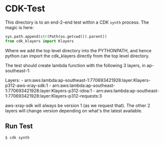 # CDK-Test

This directory is to an end-2-end test within a CDK `synth` process. The magic is here:

```python
sys.path.append(str(Path(os.getcwd()).parent))
from cdk_klayers import Klayers
```

Where we add the top level directory into the PYTHONPATH, and hence python can import the cdk_klayers directly from the top level directory.

The test should create lambda function with the following 3 layers, in ap-southeast-1:

Layers:
        - arn:aws:lambda:ap-southeast-1:770693421928:layer:Klayers-p312-aws-xray-sdk:1
        - arn:aws:lambda:ap-southeast-1:770693421928:layer:Klayers-p312-idna:1
        - arn:aws:lambda:ap-southeast-1:770693421928:layer:Klayers-p312-requests:3

aws-xray-sdk will always be version 1 (as we request that). The other 2 layers will change version depending on what's the latest available.


## Run Test

    $ cdk synth

